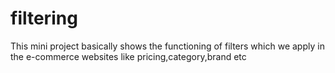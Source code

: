 # filtering
This mini project basically shows  the functioning  of filters which we apply in the e-commerce websites like pricing,category,brand etc

